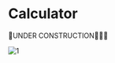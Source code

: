 # Calculator
🚧UNDER CONSTRUCTION🚧👷‍♂️



![1](https://user-images.githubusercontent.com/92357179/141653169-0859a741-215a-4571-a983-e6acc238ca92.PNG)
